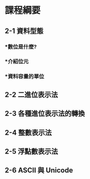 # 課程綱要
## 2-1 資料型態
### *數位是什麼?
### *介紹位元
### *資料容量的單位
## 2-2 二進位表示法
## 2-3 各種進位表示法的轉換
## 2-4 整數表示法
## 2-5 浮點數表示法
## 2-6 ASCII 與 Unicode

